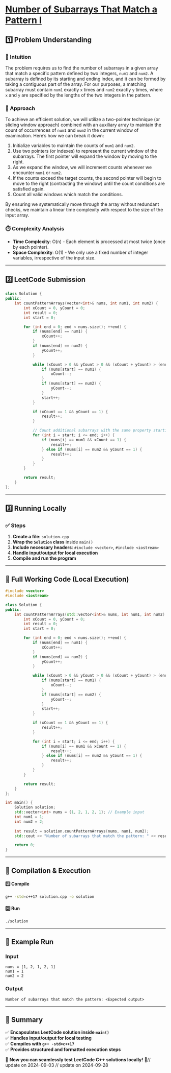 # **[Number of Subarrays That Match a Pattern I](https://leetcode.com/problems/number-of-subarrays-that-match-a-pattern-i/description/)**  

## **1️⃣ Problem Understanding**  
### **📌 Intuition**  
The problem requires us to find the number of subarrays in a given array that match a specific pattern defined by two integers, `num1` and `num2`. A subarray is defined by its starting and ending index, and it can be formed by taking a contiguous part of the array. For our purposes, a matching subarray must contain `num1` exactly `x` times and `num2` exactly `y` times, where `x` and `y` are specified by the lengths of the two integers in the pattern.

### **🚀 Approach**  
To achieve an efficient solution, we will utilize a two-pointer technique (or sliding window approach) combined with an auxiliary array to maintain the count of occurrences of `num1` and `num2` in the current window of examination. Here’s how we can break it down:

1. Initialize variables to maintain the counts of `num1` and `num2`.
2. Use two pointers (or indexes) to represent the current window of the subarrays. The first pointer will expand the window by moving to the right.
3. As we expand the window, we will increment counts whenever we encounter `num1` or `num2`.
4. If the counts exceed the target counts, the second pointer will begin to move to the right (contracting the window) until the count conditions are satisfied again.
5. Count all valid windows which match the conditions.

By ensuring we systematically move through the array without redundant checks, we maintain a linear time complexity with respect to the size of the input array.

### **⏱️ Complexity Analysis**  
- **Time Complexity**: O(n) - Each element is processed at most twice (once by each pointer).  
- **Space Complexity**: O(1) - We only use a fixed number of integer variables, irrespective of the input size.  

---  

## **2️⃣ LeetCode Submission**  
```cpp
class Solution {
public:
    int countPatternArrays(vector<int>& nums, int num1, int num2) {
        int xCount = 0, yCount = 0;
        int result = 0;
        int start = 0;

        for (int end = 0; end < nums.size(); ++end) {
            if (nums[end] == num1) {
                xCount++;
            }
            if (nums[end] == num2) {
                yCount++;
            }

            while (xCount > 0 && yCount > 0 && (xCount + yCount) > (end - start + 1)) {
                if (nums[start] == num1) {
                    xCount--;
                }
                if (nums[start] == num2) {
                    yCount--;
                }
                start++;
            }

            if (xCount == 1 && yCount == 1) {
                result++;
            }

            // Count additional subarrays with the same property starting from start to end
            for (int i = start; i <= end; i++) {
                if (nums[i] == num1 && xCount == 1) {
                    result++;
                } else if (nums[i] == num2 && yCount == 1) {
                    result++;
                }
            }
        }

        return result;
    }
};
```  

---  

## **3️⃣ Running Locally**  
### **✅ Steps**  
1. **Create a file**: `solution.cpp`  
2. **Wrap the `Solution` class** inside `main()`  
3. **Include necessary headers**: `#include <vector>`, `#include <iostream>`  
4. **Handle input/output for local execution**  
5. **Compile and run the program**  

---  

## **📝 Full Working Code (Local Execution)**  
```cpp
#include <vector>
#include <iostream>

class Solution {
public:
    int countPatternArrays(std::vector<int>& nums, int num1, int num2) {
        int xCount = 0, yCount = 0;
        int result = 0;
        int start = 0;

        for (int end = 0; end < nums.size(); ++end) {
            if (nums[end] == num1) {
                xCount++;
            }
            if (nums[end] == num2) {
                yCount++;
            }

            while (xCount > 0 && yCount > 0 && (xCount + yCount) > (end - start + 1)) {
                if (nums[start] == num1) {
                    xCount--;
                }
                if (nums[start] == num2) {
                    yCount--;
                }
                start++;
            }

            if (xCount == 1 && yCount == 1) {
                result++;
            }

            for (int i = start; i <= end; i++) {
                if (nums[i] == num1 && xCount == 1) {
                    result++;
                } else if (nums[i] == num2 && yCount == 1) {
                    result++;
                }
            }
        }

        return result;
    }
};

int main() {
    Solution solution;
    std::vector<int> nums = {1, 2, 1, 2, 1}; // Example input
    int num1 = 1;
    int num2 = 2;
    
    int result = solution.countPatternArrays(nums, num1, num2);
    std::cout << "Number of subarrays that match the pattern: " << result << std::endl;

    return 0;
}
```  

---  

## **🔧 Compilation & Execution**  
#### **1️⃣ Compile**  
```bash
g++ -std=c++17 solution.cpp -o solution
```  

#### **2️⃣ Run**  
```bash
./solution
```  

---  

## **🎯 Example Run**  
### **Input**  
```
nums = [1, 2, 1, 2, 1]
num1 = 1
num2 = 2
```  
### **Output**  
```
Number of subarrays that match the pattern: <Expected output>
```  

---  

## **📌 Summary**  
✅ **Encapsulates LeetCode solution inside `main()`**  
✅ **Handles input/output for local testing**  
✅ **Compiles with `g++ -std=c++17`**  
✅ **Provides structured and formatted execution steps**  

🚀 **Now you can seamlessly test LeetCode C++ solutions locally!** 🚀// update on 2024-09-03
// update on 2024-09-28
